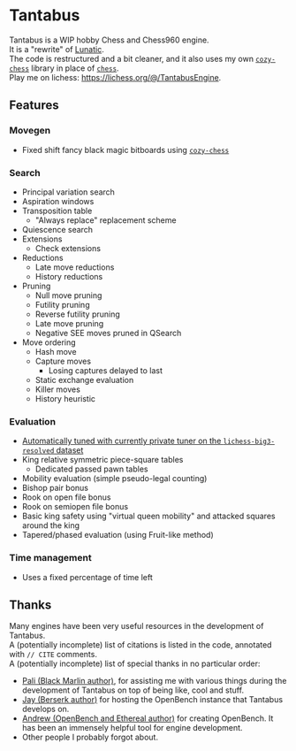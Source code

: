 # Tantabus
Tantabus is a WIP hobby Chess and Chess960 engine.<br>
It is a "rewrite" of [Lunatic](https://github.com/analog-hors/lunatic).<br>
The code is restructured and a bit cleaner, and it also uses my own [`cozy-chess`](https://github.com/analog-hors/cozy-chess) library in place of [`chess`](https://github.com/jordanbray/chess).<br>
Play me on lichess: https://lichess.org/@/TantabusEngine.

## Features
### Movegen
- Fixed shift fancy black magic bitboards using [`cozy-chess`](https://github.com/analog-hors/cozy-chess)
### Search
- Principal variation search
- Aspiration windows
- Transposition table
    - "Always replace" replacement scheme
- Quiescence search
- Extensions
    - Check extensions
- Reductions
    - Late move reductions
    - History reductions
- Pruning
    - Null move pruning
    - Futility pruning
    - Reverse futility pruning
    - Late move pruning
    - Negative SEE moves pruned in QSearch
- Move ordering
    - Hash move
    - Capture moves
        - Losing captures delayed to last
    - Static exchange evaluation
    - Killer moves
    - History heuristic
### Evaluation
- [Automatically tuned with currently private tuner on the `lichess-big3-resolved` dataset](https://drive.google.com/file/d/1GfrNuDfD9Le-ZKKLxTHu0i3z6fbTn8JJ/view?usp=sharing)
- King relative symmetric piece-square tables
    - Dedicated passed pawn tables
- Mobility evaluation (simple pseudo-legal counting)
- Bishop pair bonus
- Rook on open file bonus
- Rook on semiopen file bonus
- Basic king safety using "virtual queen mobility" and attacked squares around the king
- Tapered/phased evaluation (using Fruit-like method)
### Time management
- Uses a fixed percentage of time left

## Thanks
Many engines have been very useful resources in the development of Tantabus.<br>
A (potentially incomplete) list of citations is listed in the code, annotated with `// CITE` comments.<br>
A (potentially incomplete) list of special thanks in no particular order:
- [Pali (Black Marlin author)](https://github.com/dsekercioglu/blackmarlin), for assisting me with various things during the development of Tantabus on top of being like, cool and stuff.
- [Jay (Berserk author)](https://github.com/jhonnold/berserk) for hosting the OpenBench instance that Tantabus develops on.
- [Andrew (OpenBench and Ethereal author)](https://github.com/AndyGrant/Ethereal) for creating OpenBench. It has been an immensely helpful tool for engine development.
- Other people I probably forgot about.
